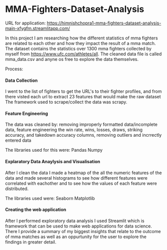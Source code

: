 # MMA-Fighters-Dataset-Analysis

URL for application: https://himnishchopra1-mma-fighters-dataset-analysis-main-xfygfm.streamlitapp.com/

In this project I am researching how the different statistics of mma fighters are related to each other and how they impact the result of a mma match. The dataset contains the statistics over 1300 mma fighters collected by myself from https://www.ufc.com/athletes/all. The cleaned data file is called mma_data.csv and anyne os free to explore the data themselves.

Process:

#### Data Collection
I went to the list of fighters to get the URL's to their fighter profiles, and from there visted each url to extract 23 features that would make the raw dataset
The framework used to scrape/collect the data was scrapy.  

#### Feature Engineering
The data was cleaned by:
removing improperly formatted data/incomplete data,
feature engineering the win rate, wins, losses, draws, striking accuracy, and takedown accuracy columns,
removing outliers and incrrectly entered data

The libraries used for this were:
Pandas
Numpy

#### Explaratory Data Anaylysis and Visualisation

After I clean the data I made a heatmap of the all the numeric features of the data and made several histograms to see how different features were correlated with eachother and to see how the values of each feature were distributed.

The libraries used were:
Seaborn
Matplotlib

#### Creating the web application
After I performed exploratory data analysis I used Streamlit which is framework that can be used to make web applications for data science. There I provide a summary of my biggest insights that relate to the outcome of mma matches as well as an oppurtunity for the user to explore the findings in greater detail.
